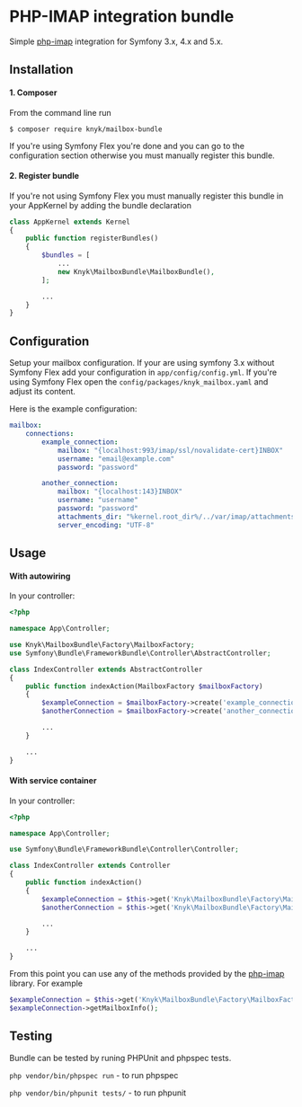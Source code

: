 # PHP-IMAP integration bundle

Simple [php-imap](https://github.com/barbushin/php-imap) integration for Symfony 3.x, 4.x and 5.x.

## Installation

#### 1. Composer
From the command line run

```
$ composer require knyk/mailbox-bundle
```

If you're using Symfony Flex you're done and you can go to the configuration section otherwise you must manually register this bundle.

#### 2. Register bundle

If you're not using Symfony Flex you must manually register this bundle in your AppKernel by adding the bundle declaration

```php
class AppKernel extends Kernel
{
    public function registerBundles()
    {
        $bundles = [
            ...
            new Knyk\MailboxBundle\MailboxBundle(),
        ];

        ...
    }
}
```

## Configuration

Setup your mailbox configuration. If your are using symfony 3.x without Symfony Flex add your configuration in `app/config/config.yml`.
If you're using Symfony Flex open the `config/packages/knyk_mailbox.yaml` and adjust its content.

Here is the example configuration:

```yaml
mailbox:
    connections:
        example_connection:
            mailbox: "{localhost:993/imap/ssl/novalidate-cert}INBOX"
            username: "email@example.com"
            password: "password"

        another_connection:
            mailbox: "{localhost:143}INBOX"
            username: "username"
            password: "password"
            attachments_dir: "%kernel.root_dir%/../var/imap/attachments"
            server_encoding: "UTF-8"
```

## Usage
#### With autowiring
In your controller:

```php
<?php

namespace App\Controller;

use Knyk\MailboxBundle\Factory\MailboxFactory;
use Symfony\Bundle\FrameworkBundle\Controller\AbstractController;

class IndexController extends AbstractController
{
    public function indexAction(MailboxFactory $mailboxFactory)
    {
        $exampleConnection = $mailboxFactory->create('example_connection');
        $anotherConnection = $mailboxFactory->create('another_connection');

        ...
    }

    ...
}

```

#### With service container
In your controller:

```php
<?php

namespace App\Controller;

use Symfony\Bundle\FrameworkBundle\Controller\Controller;

class IndexController extends Controller
{
    public function indexAction()
    {
        $exampleConnection = $this->get('Knyk\MailboxBundle\Factory\MailboxFactory')->create('example_connection');
        $anotherConnection = $this->get('Knyk\MailboxBundle\Factory\MailboxFactory')->create('another_connection');

        ...
    }

    ...
}

```

From this point you can use any of the methods provided by the [php-imap](https://github.com/barbushin/php-imap) library. For example


```php
$exampleConnection = $this->get('Knyk\MailboxBundle\Factory\MailboxFactory')->create('example_connection');
$exampleConnection->getMailboxInfo();
```

## Testing

Bundle can be tested by runing PHPUnit and phpspec tests.

`php vendor/bin/phpspec run` - to run phpspec

`php vendor/bin/phpunit tests/` - to run phpunit

